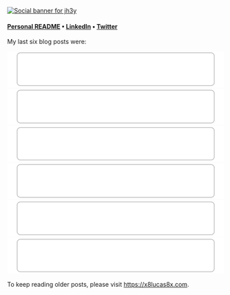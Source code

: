 [![Social banner for jh3y](https://media-exp1.licdn.com/dms/image/C5616AQFQyEgkOD1uVg/profile-displaybackgroundimage-shrink_350_1400/0/1520761696715?e=1663200000&v=beta&t=PfkjeqvN7-ss_iG7Zp3JkkMtCJMADcuyDXhIYhseDg8)](https://x8lucas8x.com)

<!--
**x8lucas8x/x8lucas8x** is a ✨ _special_ ✨ repository because its `README.md` (this file) appears on your GitHub profile.

Here are some ideas to get you started:

- 🔭 I’m currently working on ...
- 🌱 I’m currently learning ...
- 👯 I’m looking to collaborate on ...
- 🤔 I’m looking for help with ...
- 💬 Ask me about ...
- 📫 How to reach me: ...
- 😄 Pronouns: ...
- ⚡ Fun fact: ...
-->

<h4>
<a href="https://x8lucas8x.com/personal-readme/">Personal README</a> • <a href="https://www.linkedin.com/in/x8lucas8x">LinkedIn</a> • <a href="https://twitter.com/x8lucas8x">Twitter</a>
</h4>

My last six blog posts were:

<!-- blog-post-list:start -->
[![Advice to those onboarding](https://raw.githubusercontent.com/x8lucas8x/x8lucas8x/main/blog-post-list-output/Lucas'_Refuge_Feed/Advice_to_those_onboarding.svg)](https://x8lucas8x.com/advice-to-those-onboarding)
[![Being an engineer makes me tick](https://raw.githubusercontent.com/x8lucas8x/x8lucas8x/main/blog-post-list-output/Lucas'_Refuge_Feed/Being_an_engineer_makes_me_tick.svg)](https://x8lucas8x.com/being-an-engineer-makes-me-tick)
[![Career fears](https://raw.githubusercontent.com/x8lucas8x/x8lucas8x/main/blog-post-list-output/Lucas'_Refuge_Feed/Career_fears.svg)](https://x8lucas8x.com/career-fears)
[![I used to hate 1on1s](https://raw.githubusercontent.com/x8lucas8x/x8lucas8x/main/blog-post-list-output/Lucas'_Refuge_Feed/I_used_to_hate_1on1s.svg)](https://x8lucas8x.com/i-used-to-hate-1on1s)
[![Narrative matters](https://raw.githubusercontent.com/x8lucas8x/x8lucas8x/main/blog-post-list-output/Lucas'_Refuge_Feed/Narrative_matters.svg)](https://x8lucas8x.com/narrative-matters)
[![Deep thinking time](https://raw.githubusercontent.com/x8lucas8x/x8lucas8x/main/blog-post-list-output/Lucas'_Refuge_Feed/Deep_thinking_time.svg)](https://x8lucas8x.com/deep-thinking-time)


<!-- blog-post-list:end -->

To keep reading older posts, please visit https://x8lucas8x.com.
